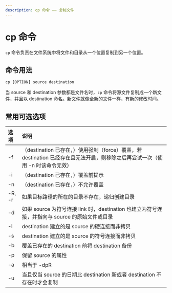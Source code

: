 ```yaml
---
description: cp 命令 —— 复制文件
---
```


# cp 命令

`cp` 命令负责在文件系统中将文件和目录从一个位置复制到另一个位置。

## 命令用法

``` shell
cp [OPTION] source destination
```

当 source 和 destination 参数都是文件名时，`cp` 命令将源文件复制成一个新文件，并且以 destination 命名。新文件就像全新的文件一样，有新的修改时间。

## 常用可选选项

| 选项 | 说明 |
|:---|:---|
| -f | （destination 已存在，）使用强制（force）覆盖，若 destination 已经存在且无法开启，则移除之后再尝试一次（使用 -n 时该命令无效） |
| -i | （destination 已存在，）覆盖前提示 |
| -n | （destination 已存在，）不允许覆盖 |
| -R, -r | 如果目标路径的所在的目录不存在，递归创建目录 |
| -d | 如果 source 为符号连接 link 时，destination 也建立为符号连接，并指向与 source 的原始文件或目录 |
| -l | destination 建立的是 source 的硬连接而非拷贝 |
| -s | destination 建立的是 source 的符号连接而非拷贝 |
| -b | 覆盖已存在的 destination 前将 destination 备份 |
| -p | 保留 source 的属性 |
| -a | 相当于 -dpR |
| -u | 当且仅当 source 的日期比 destination 新或者 destination 不存在时才会复制 |